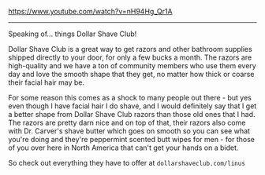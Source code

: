 https://www.youtube.com/watch?v=nH94Hg_Qr1A

---

Speaking of... things Dollar Shave Club!

Dollar Shave Club is a great way to get razors and other bathroom supplies shipped directly to your door, for only a few bucks a month.
The razors are high-quality and we have a ton of community members who use them every day and love the smooth shape that they get, no matter how thick or coarse their facial hair may be.

For some reason this comes as a shock to many people out there - but yes even though I have facial hair I do shave, and I would definitely say that I get a better shape from Dollar Shave Club razors than those old ones that I had. The razors are pretty darn nice and on top of that, their razors also come with Dr. Carver's shave butter which goes on smooth so you can see what you're doing and they're peppermint scented butt wipes for men - for those of you over here in North America that can't get your hands on a bidet.

So check out everything they have to offer at `dollarshaveclub.com/linus`
